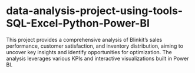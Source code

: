 # data-analysis-project-using-tools-SQL-Excel-Python-Power-BI
This project provides a comprehensive analysis of Blinkit’s sales performance, customer satisfaction, and inventory distribution, aiming to uncover key insights and identify opportunities for optimization. The analysis leverages various KPIs and interactive visualizations built in Power BI.
